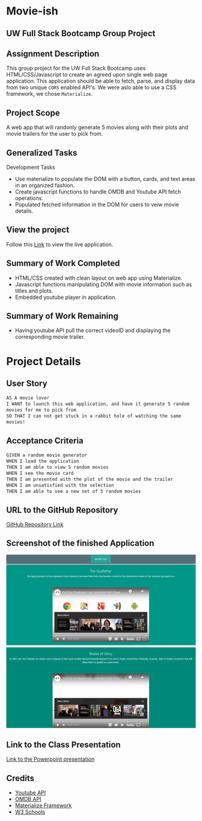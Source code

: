 # Movie-ish

## UW Full Stack Bootcamp Group Project

## Assignment Description

This group project for the UW Full Stack Bootcamp uses HTML/CSS/Javascript to create an agreed upon single web page application. This application should be able to fetch, parse, and display data from two unique `CORS` enabled API's. We were aslo able to use a CSS framework, we chose `Materialize`.

## Project Scope

A web app that will randonly generate 5 movies along with their plots and movie trailers for the user to pick from.

## Generalized Tasks

Development Tasks
- Use materialize to populate the DOM with a button, cards, and text areas in an organized fashion.
- Create javascript functions to handle OMDB and Youtube API fetch operations.
- Populated fetched information in the DOM for users to veiw movie details.

## View the project

Follow this [Link](https://pillifino.github.io/movie-ish/) to view the live application. 

## Summary of Work Completed

- HTML/CSS created with clean layout on web app using Materialize.
- Javascript functions manipulating DOM with movie information such as titles and plots.
- Embedded youtube player in application.

## Summary of Work Remaining

- Having youtube API pull the correct videoID and displaying the corresponding movie trailer.

# Project Details

## User Story

```
AS A movie lover
I WANT to launch this web application, and have it generate 5 random movies for me to pick from
SO THAT I can not get stuck in a rabbit hole of watching the same movies!
```

## Acceptance Criteria

```
GIVEN a random movie generator
WHEN I load the application
THEN I am able to view 5 random movies
WHEN I see the movie card
THEN I am presented with the plot of the movie and the trailer
WHEN I am unsatisfied with the selection
THEN I am able to see a new set of 5 random movies
```

## URL to the GitHub Repository

[GitHub Repository Link](https://github.com/Pillifino/movie-ish)

## Screenshot of the finished Application

![Screenshot of Website](https://github.com/Pillifino/movie-ish/blob/develop/images/Screenshot%202022-04-11%20142355.png "Website")

## Link to the Class Presentation

[Link to the Powerpoint presentation](https://docs.google.com/presentation/d/1lk8wMv_QnCxtC3SRCyCg2XEHKUSKb8Te/edit?usp=sharing&ouid=109680142610169412690&rtpof=true&sd=true)

## Credits

- [Youtube API](https://developers.google.com/youtube/v3)
- [OMDB API](https://www.omdbapi.com/)
- [Materialize Framework](https://materializecss.com/)
- [W3 Schools](https://www.w3schools.com/)